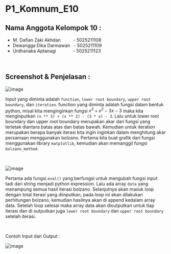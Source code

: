 # P1_Komnum_E10

## Nama Anggota Kelompok 10 :

- M. Dafian Zaki Akhdan &ensp;&ensp;&ensp;&ensp;&nbsp; - 5025211108
- Dewangga Dika Darmawan &nbsp; - 5025211109
- Urdhanaka Aptanagi &ensp;&ensp;&ensp;&ensp;&ensp;&ensp;&nbsp; - 5025211123

<br >

## Screenshot & Penjelasan :

![image](https://user-images.githubusercontent.com/91055469/197847234-c9ef9113-439a-45e0-b815-74d9a2cf43ad.png)

Input yang diminta adalah `function`, `lower root boundary`, `upper root boundary`, dan `iteration`. function yang diminta adalah fungsi dalam bentuk python, misal kita menginginkan fungsi $x^3 + x^2 - 3x - 3$ maka kita menginputkan `(x ** 3) + (x ** 2) - (3 * x) - 3`. Lalu untuk lower root boundary dan upper root boundary merupakan akar dari fungsi yang terletak diantara batas atas dan batas bawah. Kemudian untuk iteration merupakan berapa banyak iterasi kita ingin inginkan dalam menghitung akar persamaan menggunakan bolzano. Pertama kita buat grafik dari fungsi menggunakan library `matplotlib`, kemudian akan memanggil fungsi `bolzano_method`.

<br >

![image](https://user-images.githubusercontent.com/91055469/197848859-9a62a1c3-b6ed-46c1-861a-afcdebc2d955.png)

Pertama ada fungsi `eval()` yang berfungsi untuk mengubah fungsi input tadi dari string menjadi python expression. Lalu ada array `data` yang menampung semua hasil iterasi bolzano. Selanjutnya akan masuk loop dengan total iterasi yang diinputkan, pada loop ini akan dilakukan perhitungan bolzano, kemudian hasilnya akan di append kedalam array data. Setelah loop selesai maka array data akan dioutputkan untuk tiap iterasi dan di outputkan juga `lower root boundary` dan `upper root boundary` setelah iterasi.

<br >

Contoh Input dan Output :

![image](https://user-images.githubusercontent.com/91055469/197850548-05d6cb41-ef0f-4822-b541-f1b08e25a698.png)
